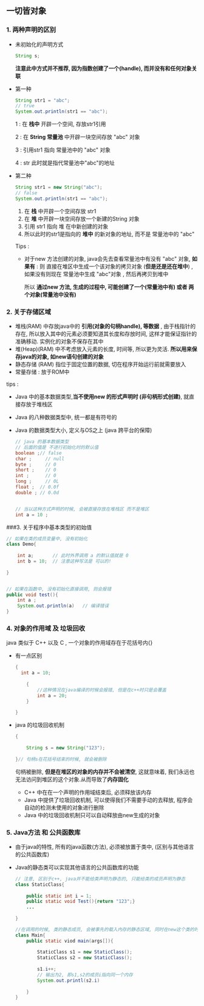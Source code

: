 ## 一切皆对象

### 1. 两种声明的区别

* 未初始化的声明方式

  ~~~java
  String s;
  ~~~

  **注意此中方式并不推荐, 因为指数创建了一个(handle),  而并没有和任何对象关联**

* 第一种

  ~~~java
  String str1 = "abc";
  // true
  System.out.println(str1 == "abc");     
  ~~~

  1 : 在 **栈中** 开辟一个空间, 存放str1引用

  2 : 在 **String 常量池** 中开辟一块空间存放 "abc" 对象

  3 : 引用str1 指向 常量池中的 "abc" 对象

  4 : str 此时就是指代常量池中"abc"的地址



* 第二种

  ~~~java
  String str1 = new String("abc");
  // false 
  System.out.println(str1 == "abc");   
  ~~~

  1. 在 **栈** 中开辟一个空间存放 str1 
  2. 在 **堆** 中开辟一块空间存放一个新建的String 对象
  3. 引用 str1 指向 堆 在中新创建的对象
  4. 所以此时的str1是指向的 **堆中** 的新对象的地址, 而不是 常量池中的 "abc"



  Tips : 

  * 对于new 方法创建的对象, java会先去查看常量池中有没有 "abc" 对象, **如果有** : 则 直接在堆区中生成一个该对象的拷贝对象 (**但是还是还在堆中**) , 如果没有则现在 常量池中生成 "abc"对象 , 然后再拷贝到堆中

    所以 **通过new 方法, 生成的过程中, 可能创建了一个(常量池中有) 或者 两个对象(常量池中没有)**





### 2. 关于存储区域

* 堆栈(RAM) 中存放java中的 **引用(对象的句柄handle), 等数据**  , 由于栈指针的存在, 所以放入其中的元素必须要知道其长度和存放时间, 这样才能保证指针的准确移动.  实例化的对象不保存在其中
* 堆(Heap)(RAM) 中不考虑放入元素的长度, 时间等, 所以更为灵活. **所以用来保存java的对象, 如new语句创建的对象**
* 静态存储 (RAM) 指位于固定位置的数据, 切在程序开始运行前就需要放入
* 常量存储 : 放于ROM中



tips : 

* Java 中的基本数据类型,**当不使用new 的形式声明时 (非句柄形式创建)**, 就直接存放于堆栈区

* Java 的八种数据类型中, 统一都是有符号的

* Java 的数据类型大小, 定义与OS之上 (java 跨平台的保障)

  ~~~java
  // java 的基本数据类型
  // 后面的值是 不进行初始化时的默认值
  boolean ;// false	
  char ;	 // null
  byte ;	 // 0
  short ;	 // 0
  int ; 	 // 0
  long ;	 // 0L
  float ;  // 0.0f
  double ; // 0.0d
  
  
  // 当以这种方式声明的时候, 会被直接存放在堆栈区 而不是堆区
  int a = 10 ;
  
  ~~~



###3. 关于程序中基本类型的初始值

~~~java
// 如果在类的成员变量中, 没有初始化
class Demo{
    	
    int a;	     // 此时外界调用 a 的默认值就是 0 
    int b = 10;  // 注意这种写法是 可以的!
    
}


// 如果在函数中, 没有初始化直接调用, 则会报错
public void test(){
    int a ;
    System.out.println(a)	// 编译错误
}


~~~



### 4. 对象的作用域 及 垃圾回收 

java 类似于 C++ 以及 C , 一个对象的作用域存在于花括号内{}

* 有一点区别 

  ~~~java
  {
  	int a = 10;
      
      {	
          //这种情况在java编译的时候会报错, 但是在c++时只是会覆盖
          int a = 20;
      }
      
  }
  ~~~

* java 的垃圾回收机制

  ~~~java
  {
      
      String s = new String("123");
      
  }// 句柄s在花括号结束的时候, 就会被删除
  ~~~

  句柄被删除, **但是在堆区的对象的内存并不会被清空**, 这就意味着, 我们永远也无法访问到堆区的这个对象.从而导致了**内存固化**

  * C++ 中在在一个声明的作用域结束后, 必须释放该内存
  * Java 中提供了垃圾回收机制, 可以使得我们不需要手动的去释放, 程序会自动的检测未使用的对象进行删除
  * Java 中的垃圾回收机制只可以自动释放由new生成的对象



### 5. Java方法 和 公共函数库

* 由于java的特性, 所有的java函数(方法),  必须被放置于类中, (区别与其他语言的公共函数库)

* Java的静态类可以实现其他语言的公共函数库的功能

  ~~~java
  // 注意, 区别于c++, java并不能给类声明为静态的, 只能给类的成员声明为静态
  class StaticClass{
      
      public static int i = 1;
      public static void Test(){return "123";}
      ...
      
  }
  
  //在调用的时候, 类的静态成员, 会被事先的载入内存的静态区域, 同时在new这个类的时候, 该成员不会被new一 // 次, 而是一直指向静态区域的该量
  class Main{
      public static viod main(args[]){
          	
          StaticClass s1 = new StaticClass();
          StaticClass s2 = new StaticClass();
          
          s1.i++;
          // 输出为2, 即s1,s2的成员i指向同一个内存
          System.out.printl(s2.i) 
              
      }
  }
  ~~~




































